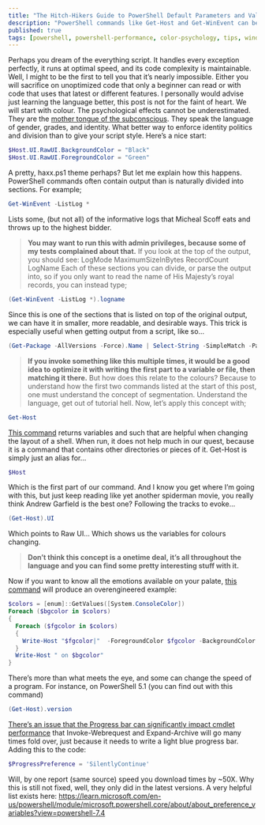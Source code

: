 ```yaml
---
title: "The Hitch-Hikers Guide to PowerShell Default Parameters and Values"
description: "PowerShell commands like Get-Host and Get-WinEvent can be leveraged for color customization and output segmentation. Learn tips to enhance script readability and performance"
published: true
tags: [powershell, powershell-performance, color-psychology, tips, windows, shell-scripting, console-customize ]
---
```

Perhaps you dream of the everything script. It handles every exception perfectly, it runs at optimal speed, and its code complexity is maintainable. Well, I might to be the first to tell you that it’s nearly impossible. Either you will sacrifice on unoptimized code that only a beginner can read or with code that uses that latest or different features. I personally would advise just learning the language better, this post is not for the faint of heart. We will start with colour. The psychological effects cannot be underestimated. They are the [mother tongue of the subconscious](https://rmit.pressbooks.pub/colourtheory1/chapter/colour-psychology-physiology/). They speak the language of gender, grades, and identity. What better way to enforce identity politics and division than to give your script style. Here’s a nice start:

```powershell
$Host.UI.RawUI.BackgroundColor = "Black"
$Host.UI.RawUI.ForegroundColor = "Green"
```

A pretty, haxx.ps1 theme perhaps? But let me explain how this happens. PowerShell commands often contain output than is naturally divided into sections. For example;

```powershell
Get-WinEvent -ListLog *
```

Lists some, (but not all) of the informative logs that Micheal Scoff eats and throws up to the highest bidder.
> **You may want to run this with admin privileges, because some of my tests complained about that.**
If you look at the top of the output, you should see:
> LogMode   MaximumSizeInBytes RecordCount LogName
Each of these sections you can divide, or parse the output into, so if you only want to read the name of His Majesty’s royal records, you can instead type;

```powershell
(Get-WinEvent -ListLog *).logname
```

Since this is one of the sections that is listed on top of the original output, we can have it in smaller, more readable, and desirable ways. This trick is especially useful when getting output from a script, like so…

```powershell
(Get-Package -AllVersions -Force).Name | Select-String -SimpleMatch -Pattern ‘Git’
```

> **If you invoke something like this multiple times, it would be a good idea to optimize it with writing the first part to a variable or file, then matching it there.**
But how does this relate to the colours? Because to understand how the first two commands listed at the start of this post, one must understand the concept of segmentation. Understand the language, get out of tutorial hell. Now, let’s apply this concept with;

```powershell
Get-Host
```

[This command](https://learn.microsoft.com/en-us/powershell/module/microsoft.powershell.utility/get-host) returns variables and such that are helpful when changing the layout of a shell. When run, it does not help much in our quest, because it is a command that contains other directories or pieces of it. Get-Host is simply just an alias for…

```powershell
$Host
```

Which is the first part of our command. And I know you get where I’m going with this, but just keep reading like yet another spiderman movie, you really think Andrew Garfield is the best one? Following the tracks to evoke…

```powershell
(Get-Host).UI
```

Which points to Raw UI… Which shows us the variables for colours changing.
> **Don’t think this concept is a onetime deal, it’s all throughout the language and you can find some pretty interesting stuff with it.**

Now if you want to know all the emotions available on your palate, [this command](https://stackoverflow.com/questions/20541456/list-of-all-colors-available-for-powershell) will produce an overengineered example:

```powershell
$colors = [enum]::GetValues([System.ConsoleColor])
Foreach ($bgcolor in $colors)
{
  Foreach ($fgcolor in $colors)
  {
    Write-Host "$fgcolor|"  -ForegroundColor $fgcolor -BackgroundColor $bgcolor -NoNewLine
  }
  Write-Host " on $bgcolor"
}
```

There’s more than what meets the eye, and some can change the speed of a program. For instance, on PowerShell 5.1 (you can find out with this command)

```powershell
(Get-Host).version
```

[There’s an issue that the Progress bar can significantly impact cmdlet performance](https://github.com/PowerShell/PowerShell/issues/2138) that Invoke-Webrequest and Expand-Archive will go many times fold over, just because it needs to write a light blue progress bar. Adding this to the code:

```powershell
$ProgressPreference = 'SilentlyContinue'
```

Will, by one report (same source) speed you download times by ~50X. Why this is still not fixed, well, they only did in the latest versions. A very helpful list exists here: <https://learn.microsoft.com/en-us/powershell/module/microsoft.powershell.core/about/about_preference_variables?view=powershell-7.4>
